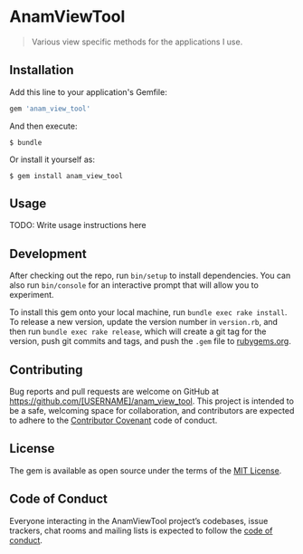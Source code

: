 # AnamViewTool

> Various view specific methods for the applications I use.
## Installation

Add this line to your application's Gemfile:

```ruby
gem 'anam_view_tool'
```

And then execute:

    $ bundle

Or install it yourself as:

    $ gem install anam_view_tool

## Usage

TODO: Write usage instructions here

## Development

After checking out the repo, run `bin/setup` to install dependencies. You can also run `bin/console` for an interactive prompt that will allow you to experiment.

To install this gem onto your local machine, run `bundle exec rake install`. To release a new version, update the version number in `version.rb`, and then run `bundle exec rake release`, which will create a git tag for the version, push git commits and tags, and push the `.gem` file to [rubygems.org](https://rubygems.org).

## Contributing

Bug reports and pull requests are welcome on GitHub at https://github.com/[USERNAME]/anam_view_tool. This project is intended to be a safe, welcoming space for collaboration, and contributors are expected to adhere to the [Contributor Covenant](http://contributor-covenant.org) code of conduct.

## License

The gem is available as open source under the terms of the [MIT License](https://opensource.org/licenses/MIT).

## Code of Conduct

Everyone interacting in the AnamViewTool project’s codebases, issue trackers, chat rooms and mailing lists is expected to follow the [code of conduct](https://github.com/[USERNAME]/anam_view_tool/blob/master/CODE_OF_CONDUCT.md).
